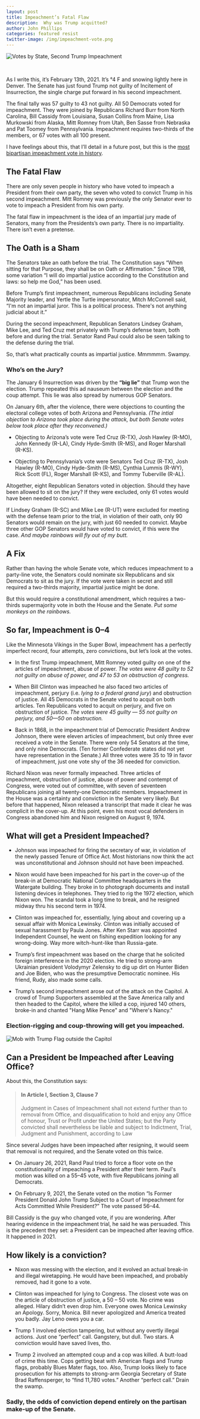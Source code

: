 ```yaml
---
layout: post
title: Impeachment’s Fatal Flaw
description:  Why was Trump acquitted?
author: John Phillips
categories: featured resist
twitter-image: /img/impeachment-vote.png
---
```


<div>
<img src="/img/impeachment-vote.png" class="full-width " alt="Votes by State, Second Trump Impeachment">
<p>&nbsp;</p>
</div>

As I write this, it’s February 13th, 2021. It’s °4 F and snowing lightly here in Denver. The Senate has just found Trump not guilty of Incitement of Insurrection, the single charge put forward in his second impeachment. 

The final tally was 57 guilty to 43 not guilty. All 50 Democrats voted for impeachment. They were joined by Republicans Richard Burr from North Carolina, Bill Cassidy from Louisiana, Susan Collins from Maine, Lisa Murkowski from Alaska, Mitt Romney from Utah, Ben Sasse from Nebraska and Pat Toomey from Pennsylvania. Impeachment requires two-thirds of the members, or 67 votes with all 100 present.

I have feelings about this, that I’ll detail in a future post, but this is the <a href="#so-far-impeachment-is-04">most bipartisan impeachment vote in history</a>. 

## The Fatal Flaw

There are only seven people in history who have voted to impeach a President from their own party, the seven who voted to convict Trump in his second impeachment. Mitt Romney was previously the only Senator ever to vote to impeach a President from his own party.

The fatal flaw in impeachment is the idea of an impartial jury made of Senators, many from the Presidents’s own party. There is no impartiality. There isn’t even a pretense. 

## The Oath is a Sham

The Senators take an oath before the trial. The Constitution says “When sitting for that Purpose, they shall be on Oath or Affirmation.” Since 1798, some variation “I will do impartial justice according to the Constitution and laws: so help me God,” has been used.

Before Trump’s first impeachment, numerous Republicans including Senate Majority leader, and Yertle the Turtle impersonator, Mitch McConnell said, “I'm not an impartial juror. This is a political process. There's not anything judicial about it.”

During the second impeachment, Republican Senators Lindsey Graham, Mike Lee, and Ted Cruz met privately with Trump’s defense team, both before and during the trial. Senator Rand Paul could also be seen talking to the defense during the trial.

So, that’s what practically counts as impartial justice. Mmmmmm. Swampy.

### Who’s on the Jury?

The January 6 Insurrection was driven by the **“big lie”** that Trump won the election. Trump repeated this ad nauseum between the election and the coup attempt. This lie was also spread by numerous GOP Senators. 

On January 6th, after the violence, there were objections to counting the electoral college votes of both Arizona and Pennsylvania. *(The intial objection to Arizona took place during the attack, but both Senate votes below took place after they reconvened.)*

* Objecting to Arizona’s vote were Ted Cruz (R-TX), Josh Hawley (R-MO), John Kennedy (R-LA), Cindy Hyde-Smith (R-MS), and Roger Marshall (R-KS). 

* Objecting to Pennsylvania’s vote were Senators Ted Cruz (R-TX), Josh Hawley (R-MO), Cindy Hyde-Smith (R-MS), Cynthia Lummis (R-WY), Rick Scott (FL), Roger Marshall (R-KS), and Tommy Tuberville (R-AL). 

Altogether, eight Republican Senators voted in objection. Should they have been allowed to sit on the jury? If they were excluded, only 61 votes would have been needed to convict. 

If Lindsey Graham (R-SC) and Mike Lee (R-UT) were excluded for meeting with the defense team prior to the trial, in violation of their oath, only 90 Senators would remain on the jury, with just 60 needed to convict. Maybe three other GOP Senators would have voted to convict, if this were the case. *And maybe rainbows will fly out of my butt.*

## A Fix

Rather than having the whole Senate vote, which reduces impeachment to a party-line vote, the Senators could nominate six Republicans and six Democrats to sit as the jury. If the vote were taken in secret and still required a two-thirds majority, impartial justice might be done.

But this would require a constitutional amendment, which requires a two-thirds supermajority vote in both the House and the Senate. *Put some monkeys on the rainbows.* 

## So far, Impeachment is 0–4

Like the Minnesota Vikings in the Super Bowl, impeachment has a perfectly imperfect record, four attempts, zero convictions, but let’s look at the votes.

* In the first Trump impeachment, Mitt Romney voted guilty on one of the articles of impeachment, abuse of power. *The votes were 48 guilty to 52 not guilty on abuse of power, and 47 to 53 on obstruction of congress.*

* When Bill Clinton was impeached he also faced two articles of impeachment, perjury (i.e. *lying to a federal grand jury*) and obstruction of justice. All 45 Democrats in the Senate voted to acquit on both articles. Ten Republicans voted to acquit on perjury, and five on obstruction of justice. *The votes were 45 guilty — 55 not guilty on perjury, and 50—50 on obstruction.*

* Back in 1868, in the impeachment trial of Democratic President Andrew Johnson, there were eleven articles of impeachment, but only three ever received a vote in the Senate. There were only 54 Senators at the time, and only nine Democrats. (Ten former Confederate states did not yet have representation in the Senate.) All three votes were 35 to 19 in favor of impeachment, just one vote shy of the 36 needed for conviction. 

Richard Nixon was never formally impeached. Three articles of impeachment, obstruction of justice, abuse of power and contempt of Congress, were voted out of committee, with seven of seventeen Republicans joining all twenty-one Democratic members. Impeachment in the House was a certainty and conviction in the Senate very likely. But before that happened, Nixon released a transcript that made it clear he was complicit in the cover-up. At this point, even his most vocal defenders in Congress abandoned him and Nixon resigned on August 9, 1974.


## What will get a President Impeached?

* Johnson was impeached for firing the secretary of war, in violation of the newly passed Tenure of Office Act. Most historians now think the act was unconstitutional and Johnson should not have been impeached. 

* Nixon would have been impeached for his part in the cover-up of the break-in at Democratic National Committee headquarters in the Watergate building. They broke in to photograph documents and install listening devices in telephones. They tried to rig the 1972 election, which Nixon won. The scandal took a long time to break, and he resigned midway thru his second term in 1974.

* Clinton was impeached for, essentially, lying about and covering up a sexual affair with Monica Lewinsky. Clinton was initially accused of sexual harassment by Paula Jones. After Ken Starr was appointed Independent Counsel, he went on fishing expedition looking for any wrong-doing. Way more witch-hunt-like than Russia-gate.

* Trump’s first impeachment was based on the charge that he solicited foreign interference in the 2020 election. He tried to strong-arm Ukrainian president Volodymyr Zelensky to dig up dirt on Hunter Biden and Joe Biden, who was the presumptive Democratic nominee. His friend, Rudy, also made some calls. 

* Trump’s second impeachment arose out of the attack on the Capitol. A crowd of Trump Supporters assembled at the Save America rally and then headed to the Capitol, where the killed a cop, injured 140 others, broke-in and chanted "Hang Mike Pence" and "Where's Nancy."

### Election-rigging and coup-throwing will get you impeached.

<div>
<img src="/img/mob-outside-capitol.jpg" class="full-width" alt="Mob with Trump Flag outside the Capitol">
<br>
</div>

## Can a President be Impeached after Leaving Office? 

About this, the Constitution says:

> #### In Article I, Section 3, Clause 7
> Judgment in Cases of Impeachment shall not extend further than to removal from Office, and disqualification to hold and enjoy any Office of honour, Trust or Profit under the United States; but the Party convicted shall nevertheless be liable and subject to Indictment, Trial, Judgment and Punishment, according to Law

Since several Judges have been impeached after resigning, it would seem that removal is not required, and the Senate voted on this twice. 

* On January 26, 2021, Rand Paul tried to force a floor vote on the constitutionality of impeaching a President after their term. Paul's motion was killed on a 55–45 vote, with five Republicans joining all Democrats.

* On February 9, 2021, the Senate voted on the motion “Is Former President Donald John Trump Subject to a Court of Impeachment for Acts Committed While President?” The vote passed 56–44. 

Bill Cassidy is the guy who changed vote, if you are wondering. After hearing evidence in the impeachment trial, he said he was persuaded. This is the precedent they set: a President can be impeached after leaving office. It happened in 2021.

## How likely is a conviction?

* Nixon was messing with the election, and it evolved an actual break-in and illegal wiretapping. He would have been impeached, and probably removed, had it gone to a vote.

* Clinton was impeached for lying to Congress. The closest vote was on the article of obstruction of justice, a 50 – 50 vote. No crime was alleged. Hilary didn’t even drop him. Everyone owes Monica Lewinsky an Apology. Sorry, Monica. Bill never apologized and America treated you badly. Jay Leno owes you a car.

* Trump 1 involved election tampering, but without any overtly illegal actions. Just one “perfect” call. Gangstery, but dull. Two stars. A conviction would have saved lives, tho. 

* Trump 2 involved an attempted coup and a cop was killed. A butt-load of crime this time. Cops getting beat with American flags and Trump flags, probably Blues Mater flags, too. Also, Trump looks likely to face prosecution for his attempts to strong-arm Georgia Secretary of State Brad Raffensperger, to “find 11,780 votes.” Another “perfect call.” Drain the swamp. 

### Sadly, the odds of conviction depend entirely on the partisan make-up of the Senate.
















